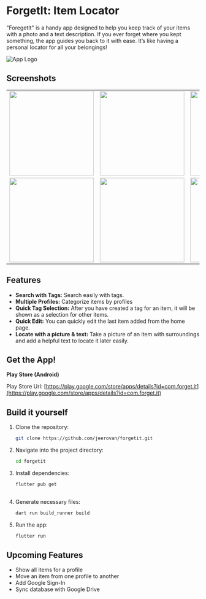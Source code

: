 # ForgetIt: Item Locator

"ForegetIt" is a handy app designed to help you keep track of your items with a photo and a text description. If you ever forget where you kept something, the app guides you back to it with ease. It’s like having a personal locator for all your belongings!

![App Logo](https://cdn.dribbble.com/userupload/15734531/file/original-e2482ea0c429687f070374b5d8a31a2d.png?resize=100x)

## Screenshots
<div style="text-align: center">
    <table>
        <tr>
            <td style="text-align: center">
                <img src="https://cdn.dribbble.com/userupload/15734468/file/original-b4a9f79c493cfd0c358c4ddd7207ec8b.png" width="220"/>
            </td>            
            <td style="text-align: center">
                <img src="https://cdn.dribbble.com/userupload/15734473/file/original-bad3ad4c2f981d54d19141b3ab2c805c.png" width="220"/>
            </td>   
            <td style="text-align: center">
                <img src="https://cdn.dribbble.com/userupload/15734471/file/original-0cadaffc36f94312b15ba48d3c4f41a9.png" width="220"/>
            </td>      
        </tr>
        <tr>
            <td style="text-align: center">
                <img src="https://cdn.dribbble.com/userupload/15734469/file/original-0f7db6b397519a101ac13e9dba88cc6f.png" width="220"/>
            </td>               
            <td style="text-align: center">
                <img src="https://cdn.dribbble.com/userupload/15734470/file/original-f79be745e87b93820006df4cb33ea2f8.png" width="220"/>
            </td>  
            <td style="text-align: center">
                <img src="https://cdn.dribbble.com/userupload/15734472/file/original-9fb7ad9e8d866143e8eaf39d928c0f5b.png" width="220"/>
            </td>      
        </tr>
    </table>
</div>

## Features

* **Search with Tags:** Search easily with tags.
* **Multiple Profiles:** Categorize items by profiles
* **Quick Tag Selection:** After you have created a tag for an item, it will be shown as a selection for other items.
* **Quick Edit:** You can quickly edit the last item added from the home page.
* **Locate with a picture & text:** Take a picture of an item with surroundings and add a helpful text to locate it later easily.

  
## Get the App!

**Play Store (Android)**

Play Store Url: [https://play.google.com/store/apps/details?id=com.forget.it](https://play.google.com/store/apps/details?id=com.forget.it)

## Build it yourself

1. Clone the repository:

   ```bash
   git clone https://github.com/jeerovan/forgetit.git
   ```

2. Navigate into the project directory:

   ```bash
   cd forgetit
   ```

3. Install dependencies:

   ```bash
   flutter pub get
  
4. Generate necessary files:

   ```bash
   dart run build_runner build
   ```

5. Run the app:

   ```bash
   flutter run

## Upcoming Features

- Show all items for a profile
- Move an item from one profile to another
- Add Google Sign-In
- Sync database with Google Drive
